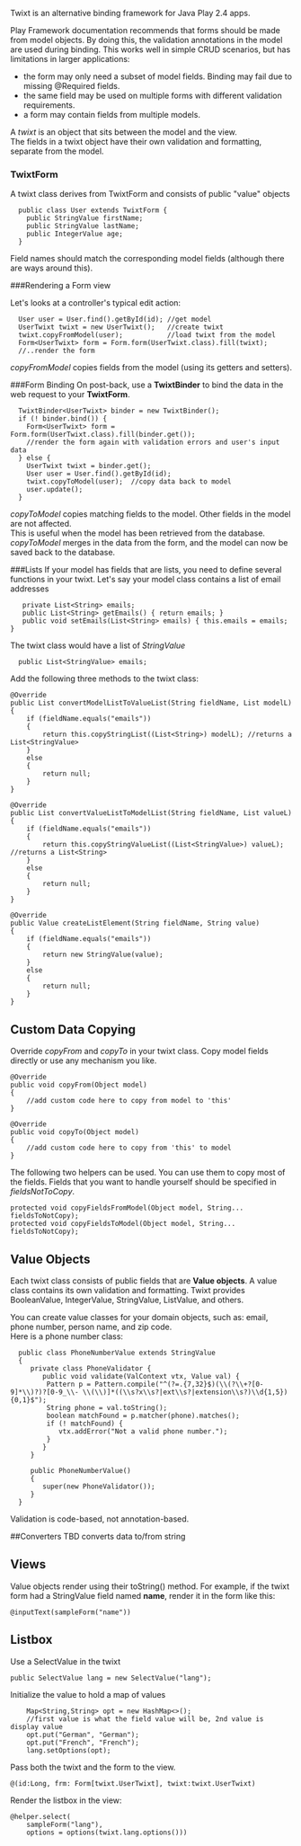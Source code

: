 Twixt is an alternative binding framework for Java Play 2.4 apps.

Play Framework documentation recommends that forms should be made from model objects.  By doing this, the validation 
annotations in the model are used during binding.  This works well in simple CRUD scenarios, but has limitations in larger applications:

   * the form may only need a subset of model fields.  Binding may fail due to missing @Required fields.
   * the same field may be used on multiple forms with different validation requirements.
   * a form may contain fields from multiple models.

A *twixt* is an object that sits between the model and the view.  
The fields in a twixt object have their own validation and formatting, separate  from the model. 

### TwixtForm

A twixt class derives from TwixtForm and consists of public "value" objects

	  public class User extends TwixtForm {
		public StringValue firstName;
		public StringValue lastName;
		public IntegerValue age;
	  }
  
  
Field names should match the corresponding model fields (although there are ways around this).
	
###Rendering a Form view
 
Let's looks at a controller's typical edit action:

      User user = User.find().getById(id); //get model
      UserTwixt twixt = new UserTwixt();   //create twixt
      twixt.copyFromModel(user);           //load twixt from the model
      Form<UserTwixt> form = Form.form(UserTwixt.class).fill(twixt);
      //..render the form

*copyFromModel* copies fields from the model (using its getters and setters). 

###Form Binding
On post-back, use a **TwixtBinder** to bind the data in the web request to your **TwixtForm**. 

      TwixtBinder<UserTwixt> binder = new TwixtBinder();
      if (! binder.bind()) {
        Form<UserTwixt> form = Form.form(UserTwixt.class).fill(binder.get());
        //render the form again with validation errors and user's input data
      } else {
        UserTwixt twixt = binder.get();
        User user = User.find().getById(id);
        twixt.copyToModel(user);  //copy data back to model
        user.update();
      }

*copyToModel* copies matching fields to the model.  Other fields in the model are not affected.     
This is useful when the model has been retrieved from the database.  *copyToModel* merges in the data from the form,
and the model can now be saved back to the database.

###Lists
If your model has fields that are lists, you need to define several functions in your twixt.  Let's say your model class contains
a list of email addresses

	   private List<String> emails;
	   public List<String> getEmails() { return emails; }
	   public void setEmails(List<String> emails) { this.emails = emails; }
   
The twixt class would have a list of *StringValue*

 	  public List<StringValue> emails;

Add the following three methods to the twixt class:

	@Override
	public List convertModelListToValueList(String fieldName, List modelL) 
	{
		if (fieldName.equals("emails"))
		{
			return this.copyStringList((List<String>) modelL); //returns a List<StringValue>
		}
		else
		{
			return null;
		}
	}

	@Override
	public List convertValueListToModelList(String fieldName, List valueL) 
	{
		if (fieldName.equals("emails"))
		{
			return this.copyStringValueList((List<StringValue>) valueL); //returns a List<String>
		}
		else
		{
			return null;
		}
	}

	@Override
	public Value createListElement(String fieldName, String value) 
	{
		if (fieldName.equals("emails"))
		{
			return new StringValue(value);
		}
		else
		{
			return null;
		}
	}
   

## Custom Data Copying
Override *copyFrom* and *copyTo* in your twixt class.  Copy model fields directly or use any mechanism you like.

	@Override
	public void copyFrom(Object model) 
	{
		//add custom code here to copy from model to 'this'
	}

	@Override
	public void copyTo(Object model) 
	{
		//add custom code here to copy from 'this' to model
	}

The following two helpers can be used.  You can use them to copy most of the fields.  Fields that you want to handle yourself
should be specified in *fieldsNotToCopy*.

	protected void copyFieldsFromModel(Object model, String... fieldsToNotCopy); 
	protected void copyFieldsToModel(Object model, String... fieldsToNotCopy);
	  
## Value Objects
Each twixt class consists of public fields that are **Value objects**.  A value class contains its own validation and formatting.
Twixt provides BooleanValue, IntegerValue, StringValue, ListValue, and others.  

You can create value classes for your domain objects, such as: email, phone number, person name, and zip code.  
Here is a phone number class:

	  public class PhoneNumberValue extends StringValue
	  {
		 private class PhoneValidator {
			public void validate(ValContext vtx, Value val) {
			 Pattern p = Pattern.compile("^(?=.{7,32}$)(\\(?\\+?[0-9]*\\)?)?[0-9_\\- \\(\\)]*((\\s?x\\s?|ext\\s?|extension\\s?)\\d{1,5}){0,1}$");  
			 String phone = val.toString();
			 boolean matchFound = p.matcher(phone).matches();
			 if (! matchFound) {
				vtx.addError("Not a valid phone number.");
			 }
			}
		 }

		 public PhoneNumberValue()
		 {
			super(new PhoneValidator());
		 }
	  }
	  
Validation is code-based, not annotation-based.	  

##Converters
TBD converts data to/from string

## Views
Value objects render using their toString() method. 
For example, if the twixt form had a StringValue field named <b>name</b>, render
it in the form like this:

    @inputText(sampleForm("name"))

## Listbox

Use a SelectValue in the twixt

	public SelectValue lang = new SelectValue("lang");

Initialize the value to hold a map of values

		Map<String,String> opt = new HashMap<>();
		//first value is what the field value will be, 2nd value is display value
		opt.put("German", "German");
		opt.put("French", "French");
		lang.setOptions(opt);
   
Pass both the twixt and the form to the view.

    @(id:Long, frm: Form[twixt.UserTwixt], twixt:twixt.UserTwixt)
   
Render the listbox in the view:

	@helper.select(
        sampleForm("lang"),
        options = options(twixt.lang.options()))   
   
   
   
   
